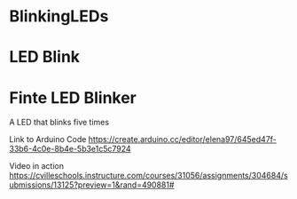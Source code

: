 # BlinkingLEDs

# LED Blink

# Finte LED Blinker
A LED that blinks five times

Link to Arduino Code
https://create.arduino.cc/editor/elena97/645ed47f-33b6-4c0e-8b4e-5b3e1c5c7924

Video in action
https://cvilleschools.instructure.com/courses/31056/assignments/304684/submissions/13125?preview=1&rand=490881#
